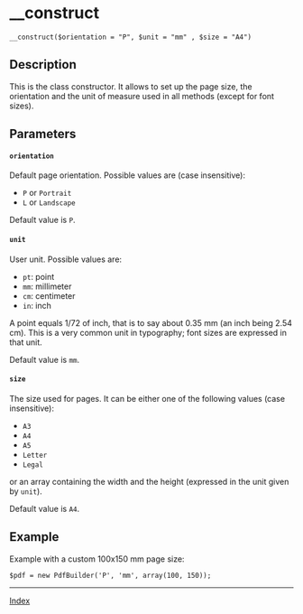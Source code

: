 # __construct

`__construct($orientation = "P", $unit = "mm" , $size = "A4")`

## Description

This is the class constructor. It allows to set up the page size, the orientation and the unit of measure used in all methods (except for font sizes).

## Parameters

#### `orientation`

Default page orientation. Possible values are (case insensitive):

* `P` or `Portrait`
* `L` or `Landscape`

Default value is `P`.

#### `unit`

User unit. Possible values are:

* `pt`: point
* `mm`: millimeter
* `cm`: centimeter
* `in`: inch

A point equals 1/72 of inch, that is to say about 0.35 mm (an inch being 2.54 cm). This is a very common unit in typography; font sizes are expressed in that unit.

Default value is `mm`.

#### `size`

The size used for pages. It can be either one of the following values (case insensitive):

* `A3`
* `A4`
* `A5`
* `Letter`
* `Legal`

or an array containing the width and the height (expressed in the unit given by `unit`).

Default value is `A4`.


## Example

Example with a custom 100x150 mm page size:

```
$pdf = new PdfBuilder('P', 'mm', array(100, 150));
```

* * *

[Index](README.md)</div>

